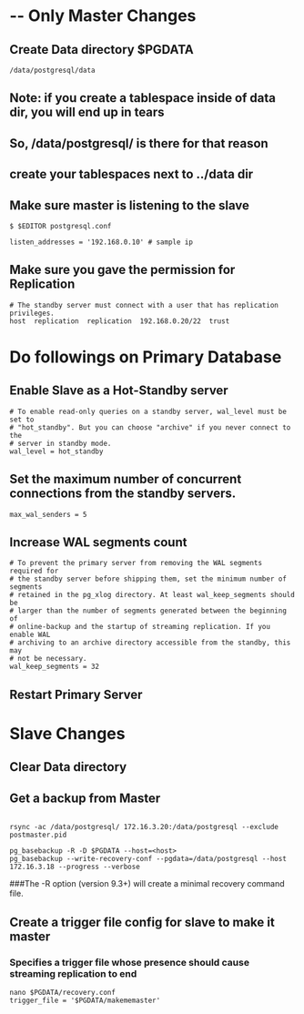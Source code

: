 # -- Only Master Changes

## Create Data directory $PGDATA
```
/data/postgresql/data
```

## Note: if you create a tablespace inside of data dir, you will end up in tears
## So, /data/postgresql/<data> is there for that reason
## create your tablespaces next to ../data dir

## Make sure master is listening to the slave
```
$ $EDITOR postgresql.conf

listen_addresses = '192.168.0.10' # sample ip

```

## Make sure you gave the permission for Replication
```
# The standby server must connect with a user that has replication privileges.
host  replication  replication  192.168.0.20/22  trust

```

# Do followings on Primary Database

## Enable Slave as a Hot-Standby server

```
# To enable read-only queries on a standby server, wal_level must be set to
# "hot_standby". But you can choose "archive" if you never connect to the
# server in standby mode.
wal_level = hot_standby

```

## Set the maximum number of concurrent connections from the standby servers.
```
max_wal_senders = 5

```

## Increase WAL segments count
```
# To prevent the primary server from removing the WAL segments required for
# the standby server before shipping them, set the minimum number of segments
# retained in the pg_xlog directory. At least wal_keep_segments should be
# larger than the number of segments generated between the beginning of
# online-backup and the startup of streaming replication. If you enable WAL
# archiving to an archive directory accessible from the standby, this may
# not be necessary.
wal_keep_segments = 32

```

## Restart Primary Server


# Slave Changes

## Clear Data directory

## Get a backup from Master
```

rsync -ac /data/postgresql/ 172.16.3.20:/data/postgresql --exclude postmaster.pid

pg_basebackup -R -D $PGDATA --host=<host>
pg_basebackup --write-recovery-conf --pgdata=/data/postgresql --host 172.16.3.18 --progress --verbose

```
###The -R option (version 9.3+) will create a minimal recovery command file.

## Create a trigger file config for slave to make it master

### Specifies a trigger file whose presence should cause streaming replication to end
```
nano $PGDATA/recovery.conf
trigger_file = '$PGDATA/makememaster'

```
